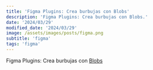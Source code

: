 ```yaml
---
title: 'Figma Plugins: Crea burbujas con Blobs'
description: 'Figma Plugins: Crea burbujas con Blobs.'
date: '2024/03/29'
modified_date: '2024/03/29'
image: /assets/images/posts/figma.png
subtitle: 'figma'
tags: 'figma'
---
```


Figma Plugins: Crea burbujas con [Blobs](https://www.figma.com/community/plugin/739208439270091369/blobs)
